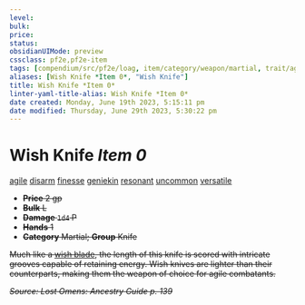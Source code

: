```yaml
---
level:
bulk:
price:
status:
obsidianUIMode: preview
cssclass: pf2e,pf2e-item
tags: [compendium/src/pf2e/loag, item/category/weapon/martial, trait/agile, trait/disarm, trait/finesse, trait/geniekin, trait/resonant, trait/uncommon, trait/versatile-s]
aliases: [Wish Knife *Item 0*, "Wish Knife"]
title: Wish Knife *Item 0*
linter-yaml-title-alias: Wish Knife *Item 0*
date created: Monday, June 19th 2023, 5:15:11 pm
date modified: Thursday, June 29th 2023, 5:30:22 pm
---
```


# Wish Knife *Item 0*

[agile](rules/traits/agile.md) [disarm](rules/traits/disarm.md) [finesse](rules/traits/finesse.md) [geniekin](rules/traits/geniekin-loag.md) [resonant](rules/traits/resonant-loag.md) [uncommon](rules/traits/uncommon.md) [versatile <s>](rules/traits/versatile.md)  

- **Price** 2 gp
- **Bulk** L
- **Damage** `1d4` P
- **Hands** 1
- **Category** Martial; **Group** Knife

Much like a [wish blade](compendium/equipment/items/wish-blade-loag.md), the length of this knife is scored with intricate grooves capable of retaining energy. Wish knives are lighter than their counterparts, making them the weapon of choice for agile combatants.

*Source: Lost Omens: Ancestry Guide p. 139*
